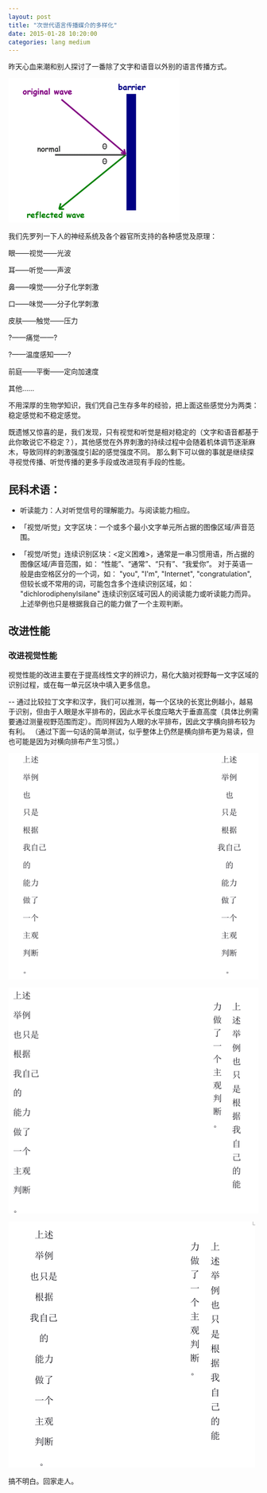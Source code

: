 ```yaml
---
layout: post
title: "次世代语言传播媒介的多样化"
date: 2015-01-28 10:20:00
categories: lang medium
---
```


昨天心血来潮和别人探讨了一番除了文字和语音以外别的语言传播方式。

![](/images/wave_reflection.gif)

我们先罗列一下人的神经系统及各个器官所支持的各种感觉及原理：

眼——视觉——光波

耳——听觉——声波

鼻——嗅觉——分子化学刺激

口——味觉——分子化学刺激

皮肤——触觉——压力

?——痛觉——?

?——温度感知——?

前庭——平衡——定向加速度

其他……


不用深厚的生物学知识，我们凭自己生存多年的经验，把上面这些感觉分为两类：稳定感觉和不稳定感觉。

既遗憾又惊喜的是，我们发现，只有视觉和听觉是相对稳定的（文字和语音都基于此你敢说它不稳定？），其他感觉在外界刺激的持续过程中会随着机体调节逐渐麻木，导致同样的刺激强度引起的感觉强度不同。
那么剩下可以做的事就是继续探寻视觉传播、听觉传播的更多手段或改进现有手段的性能。


## 民科术语：
* 听读能力：人对听觉信号的理解能力。与阅读能力相应。

* 「视觉/听觉」文字区块：一个或多个最小文字单元所占据的图像区域/声音范围。

* 「视觉/听觉」连续识别区块：<定义困难>，通常是一串习惯用语，所占据的图像区域/声音范围，如：
“性能”、“通常”、“只有”、“我爱你”。
对于英语一般是由空格区分的一个词，如：
"you", "I'm", "Internet", "congratulation",
但较长或不常用的词，可能包含多个连续识别区域，如：
"dichlorodiphenylsilane"
连续识别区域可因人的阅读能力或听读能力而异。上述举例也只是根据我自己的能力做了一个主观判断。

## 改进性能

### 改进视觉性能

视觉性能的改进主要在于提高线性文字的辨识力，易化大脑对视野每一文字区域的识别过程，或在每一单元区块中填入更多信息。

-- 通过比较拉丁文字和汉字，我们可以推测，每一个区块的长宽比例越小，越易于识别，但由于人眼是水平排布的，因此水平长度应略大于垂直高度（具体比例需要通过测量视野范围而定）。而同样因为人眼的水平排布，因此文字横向排布较为有利。
（通过下面一句话的简单测试，似乎整体上仍然是横向排布更为易读，但也可能是因为对横向排布产生习惯。）

![](/images/Z2.png)

![](/images/Z3.png)

![](/images/Z1.png)

搞不明白。回家走人。
